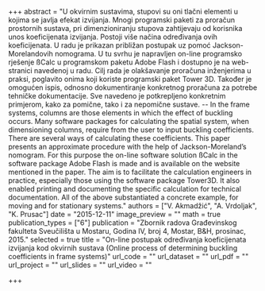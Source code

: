 +++
abstract = "U okvirnim sustavima, stupovi su oni tlačni elementi u kojima se javlja efekat izvijanja. Mnogi programski paketi za proračun prostornih sustava, pri dimenzioniranju stupova zahtijevaju od korisnika unos koeficijenata izvijanja. Postoji više načina određivanja ovih koeficijenata. U radu je prikazan približan postupak uz pomoć Jackson-Morelandovih nomograma. U tu svrhu je napravljen on-line programsko rješenje ßCalc u programskom paketu Adobe Flash i dostupno je na web-stranici navedenoj u radu. Cilj rada je olakšavanje proračuna inženjerima u praksi, poglavito onima koji koriste programski paket Tower 3D. Također je omogućen ispis, odnosno dokumentiranje konkretnog proračuna za potrebe tehničke dokumentacije. Sve navedeno je potkrepljeno konkretnim primjerom, kako za pomične, tako i za nepomične sustave. -- In the frame systems, columns are those elements in which the effect of buckling occurs. Many software packages for calculating the spatial system, when dimensioning columns, require from the user to input buckling coefficients. There are several ways of calculating these coefficients. This paper presents an approximate procedure with the help of Jackson-Moreland’s nomogram. For this purpose the on-line software solution ßCalc in the software package Adobe Flash is made and is available on the website mentioned in the paper. The aim is to facilitate the calculation engineers in practice, especially those using the software package Tower3D. It also enabled printing and documenting the specific calculation for technical documentation. All of the above substantiated a concrete example, for moving and for stationary systems."
authors = ["V. Akmadžić", "A. Vrdoljak", "K. Prusac"]
date = "2015-12-11"
image_preview = ""
math = true
publication_types = ["6"]
publication = "Zbornik radova Građevinskog fakulteta Sveučilišta u Mostaru, Godina IV, broj 4, Mostar, B&H, prosinac, 2015."
selected = true
title = "On-line postupak određivanja koeficijenata izvijanja kod okvirnih sustava (Online process of determining buckling coefficients in frame systems)"
url_code = ""
url_dataset = ""
url_pdf = ""
url_project = ""
url_slides = ""
url_video = ""

+++
